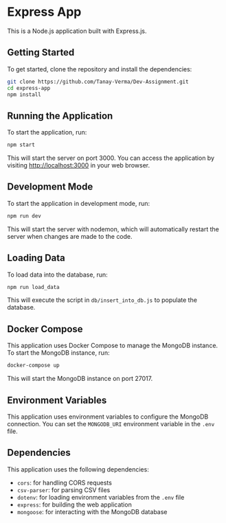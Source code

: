 # Express App

This is a Node.js application built with Express.js.

## Getting Started

To get started, clone the repository and install the dependencies:

```bash
git clone https://github.com/Tanay-Verma/Dev-Assignment.git
cd express-app
npm install
```

## Running the Application

To start the application, run:

```bash
npm start
```

This will start the server on port 3000. You can access the application by visiting [http://localhost:3000](http://localhost:3000) in your web browser.

## Development Mode

To start the application in development mode, run:

```bash
npm run dev
```

This will start the server with nodemon, which will automatically restart the server when changes are made to the code.

## Loading Data

To load data into the database, run:

```bash
npm run load_data
```

This will execute the script in `db/insert_into_db.js` to populate the database.

## Docker Compose

This application uses Docker Compose to manage the MongoDB instance. To start the MongoDB instance, run:

```bash
docker-compose up
```

This will start the MongoDB instance on port 27017.

## Environment Variables

This application uses environment variables to configure the MongoDB connection. You can set the `MONGODB_URI` environment variable in the `.env` file.

## Dependencies

This application uses the following dependencies:

* `cors`: for handling CORS requests
* `csv-parser`: for parsing CSV files
* `dotenv`: for loading environment variables from the `.env` file
* `express`: for building the web application
* `mongoose`: for interacting with the MongoDB database